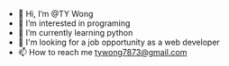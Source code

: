 - 👋 Hi, I’m @TY Wong
- 👀 I’m interested in programing
- 🌱 I’m currently learning python
- 💞️ I'm looking for a job opportunity as a web developer
- 📫 How to reach me tywong7873@gmail.com

<!---
TY-94/TY-94 is a ✨ special ✨ repository because its `README.md` (this file) appears on your GitHub profile.
You can click the Preview link to take a look at your changes.
--->
